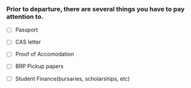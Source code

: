 ### Prior to departure, there are several things you have to pay attention to.

- [ ] Passport
- [ ] CAS letter
- [ ] Proof of Accomodation
- [ ] BRP Pickup papers
- [ ] Student Finance(bursaries, scholarships, etc)

